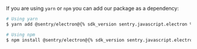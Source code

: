 If you are using `yarn` or `npm` you can add our package as a dependency:

```bash
# Using yarn
$ yarn add @sentry/electron@{% sdk_version sentry.javascript.electron %}

# Using npm
$ npm install @sentry/electron@{% sdk_version sentry.javascript.electron %}
```
